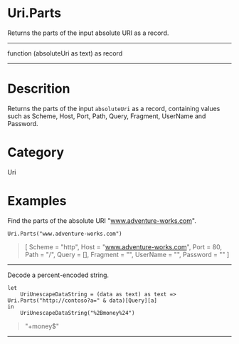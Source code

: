 ﻿# Uri.Parts
Returns the parts of the input absolute URI as a record.
***
function (absoluteUri as text) as record
***
# Descrition 
Returns the parts of the input <code>absoluteUri</code> as a record, containing values such as Scheme, Host, Port, Path, Query, Fragment, UserName and Password.
# Category 
Uri
# Examples 
Find the parts of the absolute URI "www.adventure-works.com".
```
Uri.Parts("www.adventure-works.com")
```
> [ Scheme = "http",
    Host = "www.adventure-works.com",
    Port = 80,
    Path = "/",
    Query = [],
    Fragment = "",
    UserName = "",
    Password = "" ]
***
Decode a percent-encoded string.
```
let 
    UriUnescapeDataString = (data as text) as text => Uri.Parts("http://contoso?a=" & data)[Query][a]
in
    UriUnescapeDataString("%2Bmoney%24")
```
> "+money$"
***
